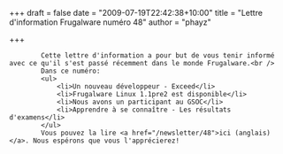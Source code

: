 
+++
draft = false
date = "2009-07-19T22:42:38+10:00"
title = "Lettre d'information Frugalware numéro 48"
author = "phayz"

+++

            Cette lettre d'information a pour but de vous tenir informé avec ce qu'il s'est passé récemment dans le monde Frugalware.<br />
            Dans ce numéro:
            <ul>
                <li>Un nouveau développeur - Exceed</li>
                <li>Frugalware Linux 1.1pre2 est disponible</li>
                <li>Nous avons un participant au GSOC</li>
                <li>Apprendre à se connaître - Les résultats d'examens</li>
            </ul>
            Vous pouvez la lire <a href="/newsletter/48">ici (anglais)</a>. Nous espérons que vous l'apprécierez!
            
        